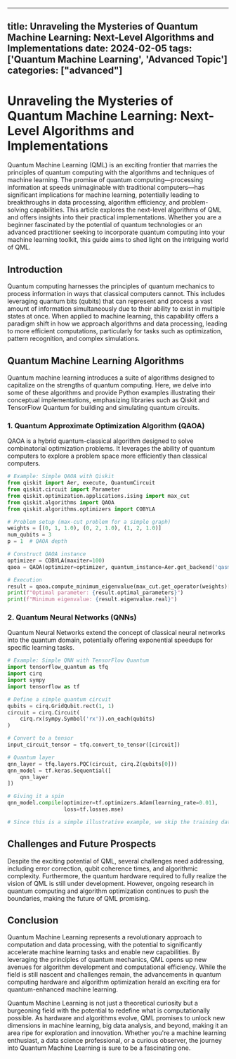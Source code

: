 
---
title: Unraveling the Mysteries of Quantum Machine Learning: Next-Level Algorithms and Implementations
date: 2024-02-05
tags: ['Quantum Machine Learning', 'Advanced Topic']
categories: ["advanced"]
---


# Unraveling the Mysteries of Quantum Machine Learning: Next-Level Algorithms and Implementations

Quantum Machine Learning (QML) is an exciting frontier that marries the principles of quantum computing with the algorithms and techniques of machine learning. The promise of quantum computing—processing information at speeds unimaginable with traditional computers—has significant implications for machine learning, potentially leading to breakthroughs in data processing, algorithm efficiency, and problem-solving capabilities. This article explores the next-level algorithms of QML and offers insights into their practical implementations. Whether you are a beginner fascinated by the potential of quantum technologies or an advanced practitioner seeking to incorporate quantum computing into your machine learning toolkit, this guide aims to shed light on the intriguing world of QML.

## Introduction

Quantum computing harnesses the principles of quantum mechanics to process information in ways that classical computers cannot. This includes leveraging quantum bits (qubits) that can represent and process a vast amount of information simultaneously due to their ability to exist in multiple states at once. When applied to machine learning, this capability offers a paradigm shift in how we approach algorithms and data processing, leading to more efficient computations, particularly for tasks such as optimization, pattern recognition, and complex simulations.

## Quantum Machine Learning Algorithms

Quantum machine learning introduces a suite of algorithms designed to capitalize on the strengths of quantum computing. Here, we delve into some of these algorithms and provide Python examples illustrating their conceptual implementations, emphasizing libraries such as Qiskit and TensorFlow Quantum for building and simulating quantum circuits.

### 1. Quantum Approximate Optimization Algorithm (QAOA)

QAOA is a hybrid quantum-classical algorithm designed to solve combinatorial optimization problems. It leverages the ability of quantum computers to explore a problem space more efficiently than classical computers.

```python
# Example: Simple QAOA with Qiskit
from qiskit import Aer, execute, QuantumCircuit
from qiskit.circuit import Parameter
from qiskit.optimization.applications.ising import max_cut
from qiskit.algorithms import QAOA
from qiskit.algorithms.optimizers import COBYLA

# Problem setup (max-cut problem for a simple graph)
weights = [(0, 1, 1.0), (0, 2, 1.0), (1, 2, 1.0)]
num_qubits = 3
p = 1  # QAOA depth

# Construct QAOA instance
optimizer = COBYLA(maxiter=100)
qaoa = QAOA(optimizer=optimizer, quantum_instance=Aer.get_backend('qasm_simulator'), p=p)

# Execution
result = qaoa.compute_minimum_eigenvalue(max_cut.get_operator(weights)[0])
print(f"Optimal parameter: {result.optimal_parameters}")
print(f"Minimum eigenvalue: {result.eigenvalue.real}")
```

### 2. Quantum Neural Networks (QNNs)

Quantum Neural Networks extend the concept of classical neural networks into the quantum domain, potentially offering exponential speedups for specific learning tasks.

```python
# Example: Simple QNN with TensorFlow Quantum
import tensorflow_quantum as tfq
import cirq
import sympy
import tensorflow as tf

# Define a simple quantum circuit
qubits = cirq.GridQubit.rect(1, 1)
circuit = cirq.Circuit(
    cirq.rx(sympy.Symbol('rx')).on_each(qubits)
)

# Convert to a tensor
input_circuit_tensor = tfq.convert_to_tensor([circuit])

# Quantum layer
qnn_layer = tfq.layers.PQC(circuit, cirq.Z(qubits[0]))
qnn_model = tf.keras.Sequential([
    qnn_layer
])

# Giving it a spin
qnn_model.compile(optimizer=tf.optimizers.Adam(learning_rate=0.01),
                  loss=tf.losses.mse)

# Since this is a simple illustrative example, we skip the training data preparation and model training steps.
```

## Challenges and Future Prospects

Despite the exciting potential of QML, several challenges need addressing, including error correction, qubit coherence times, and algorithmic complexity. Furthermore, the quantum hardware required to fully realize the vision of QML is still under development. However, ongoing research in quantum computing and algorithm optimization continues to push the boundaries, making the future of QML promising.

## Conclusion

Quantum Machine Learning represents a revolutionary approach to computation and data processing, with the potential to significantly accelerate machine learning tasks and enable new capabilities. By leveraging the principles of quantum mechanics, QML opens up new avenues for algorithm development and computational efficiency. While the field is still nascent and challenges remain, the advancements in quantum computing hardware and algorithm optimization herald an exciting era for quantum-enhanced machine learning.

Quantum Machine Learning is not just a theoretical curiosity but a burgeoning field with the potential to redefine what is computationally possible. As hardware and algorithms evolve, QML promises to unlock new dimensions in machine learning, big data analysis, and beyond, making it an area ripe for exploration and innovation. Whether you're a machine learning enthusiast, a data science professional, or a curious observer, the journey into Quantum Machine Learning is sure to be a fascinating one.